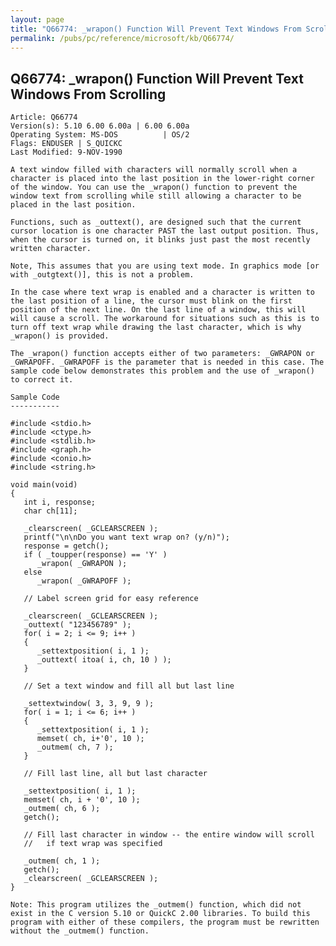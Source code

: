 ```yaml
---
layout: page
title: "Q66774: _wrapon() Function Will Prevent Text Windows From Scrolling"
permalink: /pubs/pc/reference/microsoft/kb/Q66774/
---
```


## Q66774: _wrapon() Function Will Prevent Text Windows From Scrolling

	Article: Q66774
	Version(s): 5.10 6.00 6.00a | 6.00 6.00a
	Operating System: MS-DOS          | OS/2
	Flags: ENDUSER | S_QUICKC
	Last Modified: 9-NOV-1990
	
	A text window filled with characters will normally scroll when a
	character is placed into the last position in the lower-right corner
	of the window. You can use the _wrapon() function to prevent the
	window text from scrolling while still allowing a character to be
	placed in the last position.
	
	Functions, such as _outtext(), are designed such that the current
	cursor location is one character PAST the last output position. Thus,
	when the cursor is turned on, it blinks just past the most recently
	written character.
	
	Note, This assumes that you are using text mode. In graphics mode [or
	with _outgtext()], this is not a problem.
	
	In the case where text wrap is enabled and a character is written to
	the last position of a line, the cursor must blink on the first
	position of the next line. On the last line of a window, this will
	will cause a scroll. The workaround for situations such as this is to
	turn off text wrap while drawing the last character, which is why
	_wrapon() is provided.
	
	The _wrapon() function accepts either of two parameters: _GWRAPON or
	_GWRAPOFF. _GWRAPOFF is the parameter that is needed in this case. The
	sample code below demonstrates this problem and the use of _wrapon()
	to correct it.
	
	Sample Code
	-----------
	
	#include <stdio.h>
	#include <ctype.h>
	#include <stdlib.h>
	#include <graph.h>
	#include <conio.h>
	#include <string.h>
	
	void main(void)
	{
	   int i, response;
	   char ch[11];
	
	   _clearscreen( _GCLEARSCREEN );
	   printf("\n\nDo you want text wrap on? (y/n)");
	   response = getch();
	   if ( _toupper(response) == 'Y' )
	      _wrapon( _GWRAPON );
	   else
	      _wrapon( _GWRAPOFF );
	
	   // Label screen grid for easy reference
	
	   _clearscreen( _GCLEARSCREEN );
	   _outtext( "123456789" );
	   for( i = 2; i <= 9; i++ )
	   {
	      _settextposition( i, 1 );
	      _outtext( itoa( i, ch, 10 ) );
	   }
	
	   // Set a text window and fill all but last line
	
	   _settextwindow( 3, 3, 9, 9 );
	   for( i = 1; i <= 6; i++ )
	   {
	      _settextposition( i, 1 );
	      memset( ch, i+'0', 10 );
	      _outmem( ch, 7 );
	   }
	
	   // Fill last line, all but last character
	
	   _settextposition( i, 1 );
	   memset( ch, i + '0', 10 );
	   _outmem( ch, 6 );
	   getch();
	
	   // Fill last character in window -- the entire window will scroll
	   //   if text wrap was specified
	
	   _outmem( ch, 1 );
	   getch();
	   _clearscreen( _GCLEARSCREEN );
	}
	
	Note: This program utilizes the _outmem() function, which did not
	exist in the C version 5.10 or QuickC 2.00 libraries. To build this
	program with either of these compilers, the program must be rewritten
	without the _outmem() function.
